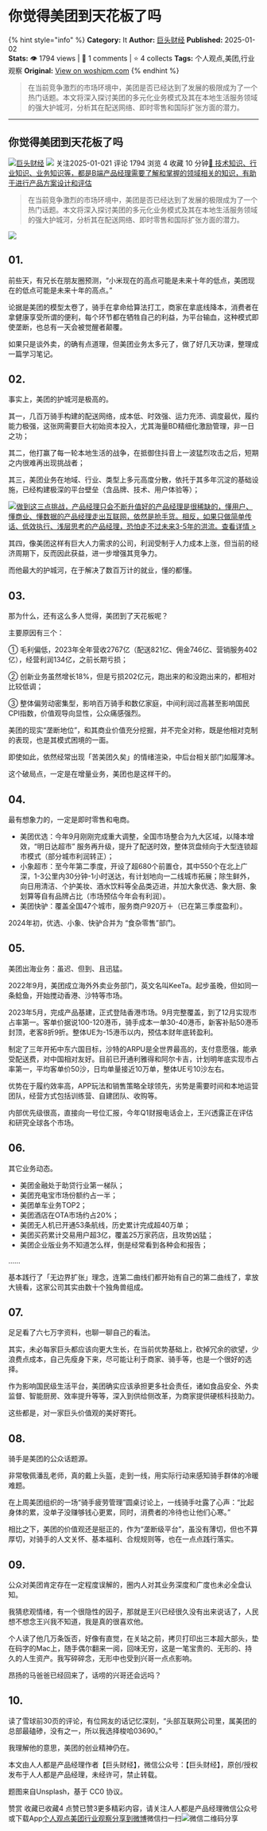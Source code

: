 # 你觉得美团到天花板了吗
{% hint style="info" %}
**Category:** It
**Author:** [巨头财经](https://www.woshipm.com/u/1501193)
**Published:** 2025-01-02  
**Stats:** 👁️ 1794 views | 💬 1 comments | ⭐ 4 collects
**Tags:** 个人观点,美团,行业观察
**Original:** [View on woshipm.com](https://www.woshipm.com/it/6165695.html)
{% endhint %}
> 在当前竞争激烈的市场环境中，美团是否已经达到了发展的极限成为了一个热门话题。本文将深入探讨美团的多元化业务模式及其在本地生活服务领域的强大护城河，分析其在配送网络、即时零售和国际扩张方面的潜力。

---

## 你觉得美团到天花板了吗

[![](https://static.woshipm.com/view/woshipm_api_def_20230227163659_1272.jpg?imageView2/1/w/72/h/72/q/100)](https://www.woshipm.com/u/1501193)[巨头财经](https://www.woshipm.com/u/1501193) ![](https://static.woshipm.com/tag/1122_1@2x.png) 关注2025-01-021 评论 1794 浏览 4 收藏 10 分钟[🔗 技术知识、行业知识、业务知识等，都是B端产品经理需要了解和掌握的领域相关的知识，有助于进行产品方案设计和评估](https://ke.qidianla.com/courses/bcpm)

> 在当前竞争激烈的市场环境中，美团是否已经达到了发展的极限成为了一个热门话题。本文将深入探讨美团的多元化业务模式及其在本地生活服务领域的强大护城河，分析其在配送网络、即时零售和国际扩张方面的潜力。

![](https://image.woshipm.com/2023/04/13/f677f94e-d9e9-11ed-a6e8-00163e0b5ff3.jpg)

## 01.

前些天，有兄长在朋友圈预测，“小米现在的高点可能是未来十年的低点，美团现在的低点可能是未来十年的高点。”

论据是美团的模型太卷了，骑手在拿命给算法打工，商家在拿底线降本，消费者在拿健康享受所谓的便利，每个环节都在牺牲自己的利益，为平台输血，这种模式即使垄断，也总有一天会被觉醒者颠覆。

如果只是谈外卖，的确有点道理，但美团业务太多元了，做了好几天功课，整理成一篇学习笔记。

## 02.

事实上，美团的护城河是极高的。

其一，几百万骑手构建的配送网络，成本低、时效强、运力充沛、调度最优，履约能力极强，这张网需要巨大初始资本投入，尤其海量BD精细化激励管理，非一日之功；    

其二，他打赢了每一轮本地生活的战争，在抵御住抖音上一波猛烈攻击之后，短期之内很难再出现挑战者；

其三，美团业务在地域、行业、类型上多元高度分散，依托于其多年沉淀的基础设施，已经构建极深的平台壁垒（含品牌、技术、用户体验等）；

[![](https://image.woshipm.com/2023/07/27/1788a218-2c7f-11ee-b91f-00163e0b5ff3.png)做到这三点挑战，产品经理只会不断升值好的产品经理是很稀缺的，懂用户、懂商业、懂数据的产品经理走出互联网，依然是抢手货。相反，如果只做简单传话、低效执行、浅层思考的产品经理，恐怕走不过未来3-5年的洪流。查看详情 >](https://ke.qidianla.com/courses/bcpm)

其四，像美团这样有巨大人力需求的公司，利润受制于人力成本上涨，但当前的经济周期下，反而因此获益，进一步增强其竞争力。

而他最大的护城河，在于解决了数百万计的就业，懂的都懂。

## 03.

那为什么，还有这么多人觉得，美团到了天花板呢？

主要原因有三个：

① 毛利偏低，2023年全年营收2767亿（配送821亿、佣金746亿、营销服务402亿），经营利润134亿，之前长期亏损；

② 创新业务虽然增长18%，但是亏损202亿元，跑出来的和没跑出来的，都相对比较低调；

③ 整体偏劳动密集型，影响百万骑手和数亿家庭，中间利润过高甚至影响国民CPI指数，价值观导向显性，公众痛感强烈。    

美团的现实“垄断地位”，和其商业价值充分挖掘，并不完全对称，既是他相对克制的表现，也是其模式困境的一面。

即使如此，依然经常出现「苦美团久矣」的情绪渲染，中后台相关部门如履薄冰。

这个破局点，一定是在增量业务，美团也是这样干的。

## 04\.  

最有想象力的，一定是即时零售和电商。

*   美团优选：今年9月刚刚完成重大调整，全国市场整合为九大区域，以降本增效，“明日达超市” 服务再升级，提升了配送时效，整体货盘倾向于大型连锁超市模式（部分城市利润转正）；
*   小象超市：至今年第二季度，开设了超680个前置仓，其中550个在北上广深，1-3公里内30分钟-1小时送达，有计划地向一二线城市拓展；除生鲜外，向日用清洁、个护美妆、酒水饮料等全品类迈进，并加大象优选、象大厨、象划算等自有品牌占比（市场预估今年会有利润）。    
*   美团快驴：覆盖全国47个城市，服务商户920万＋（已在第三季度盈利）。

2024年初，优选、小象、快驴合并为 “食杂零售”部门。

## 05.

美团出海业务：虽迟、但到、且迅猛。

2022年9月，美团成立海外外卖业务部门，英文名叫KeeTa。起步虽晚，但如同一条鲶鱼，开始搅动香港、沙特等市场。

2023年5月，完成产品基建，正式登陆香港市场。9月完整覆盖，到了12月实现市占率第一。客单价据说100-120港币，骑手成本一单30-40港币，新客补贴50港币封顶，老客8折9折。整体UE为-15港币以内，预估本财年底转盈利。

制定了三年开拓中东六国目标，沙特的ARPU是全世界最高的，支付意愿强，能承受配送费，对中国相对友好。目前已开通利雅得和阿尔卡吉，计划明年底实现市占率第一，平均客单价50沙，日均单量接近10万单，整体UE亏10沙左右。    

优势在于履约效率高，APP玩法和销售策略全球领先，劣势是需要时间和本地运营团队，经营方式包括训练营、自建团队、收购等。

内部优先级很高，直接向一号位汇报，今年Q1财报电话会上，王兴透露正在评估和研究全球各个市场。

## 06.

其它业务动态。

*   美团金融处于助贷行业第一梯队；
*   美团充电宝市场份额约占一半；
*   美团单车业务TOP2；
*   美团酒店在OTA市场约占20%；
*   美团无人机已开通53条航线，历史累计完成超40万单；
*   美团买药累计交易用户超3亿，覆盖25万家药店，且攻势凶猛；
*   美团企业版业务不知道怎么样，倒是经常看到各种会和报告；

……    

基本践行了「无边界扩张」理念，连第二曲线们都开始有自己的第二曲线了，拿放大镜看，这家公司其实由数十个独角兽组成。

## 07.

足足看了六七万字资料，也聊一聊自己的看法。

其实，未必每家巨头都应该向更大生长，在当前优势基础上，砍掉冗余的欲望，少浪费点成本，自己先瘦身下来，尽可能让利于商家、骑手等，也是一个很好的选择。

作为影响国民级生活平台，美团确实应该承担更多社会责任，诸如食品安全、外卖监督、智能厨房、效率提升等等，深入到供给侧改革，为商家提供硬核科技助力。

这些都是，对一家巨头价值观的美好寄托。

## 08.

骑手是美团的公众话题源。

非常敬佩潘乱老师，真的戴上头盔，走到一线，用实际行动来感知骑手群体的冷暖难题。

在上周美团组织的一场“骑手疲劳管理”圆桌讨论上，一线骑手吐露了心声：“比起身体的累，没单子没赚够钱心更累，同时，消费者的冷待也让他们心寒。”

相比之下，美团的价值观还是挺正的，作为“垄断级平台”，虽没有薄切，但也不算厚切，对骑手的人文关怀、基本福利、合规规则等，也在一点点践行落实。

## 09.

公众对美团肯定存在一定程度误解的，圈内人对其业务深度和广度也未必全盘认知。

我猜悲观情绪，有一个很隐性的因子，那就是王兴已经很久没有出来说话了，人民想不想念王兴我不知道，我是真的很喜欢他。

个人读了他几万条饭否，好像有直觉，在关站之前，拷贝打印出三本超大部头，垫在码字的Mac上，随手偶尔翻来一阅，回味无穷，这是一笔宝贵的、无形的、持久的人生资产。我写碎碎念，无形中也受到兴哥一点点影响。    

昂扬的马爸爸已经回来了，话唠的兴哥还会远吗？

## 10.

读了雪球前30页的评论，有位网友的话记忆深刻，“头部互联网公司里，属美团的总部最磕碜，没有之一，所以我选择梭哈03690。”

我理解他的意思，美团的创业精神仍在。

本文由人人都是产品经理作者【巨头财经】，微信公众号：【巨头财经】，原创/授权 发布于人人都是产品经理，未经许可，禁止转载。

题图来自Unsplash，基于 CC0 协议。

赞赏 收藏已收藏4 点赞已赞3更多精彩内容，请关注人人都是产品经理微信公众号或下载App[个人观点](https://www.woshipm.com/tag/%e4%b8%aa%e4%ba%ba%e8%a7%82%e7%82%b9)[美团](https://www.woshipm.com/tag/%e7%be%8e%e5%9b%a2)[行业观察](https://www.woshipm.com/tag/%e8%a1%8c%e4%b8%9a%e8%a7%82%e5%af%9f)[分享到微博](https://service.weibo.com/share/share.php?appkey=2775287854&title=你觉得美团到天花板了吗&url=https://www.woshipm.com/it/6165695.html&pic=https://image.woshipm.com/2023/04/13/f677f94e-d9e9-11ed-a6e8-00163e0b5ff3.jpg)微信扫一扫![微信二维码](https://api.pwmqr.com/qrcode/create/?url=https://www.woshipm.com/it/6165695.html)分享